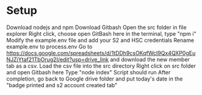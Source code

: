 # Setup
Download nodejs and npm
Download Gitbash
Open the src folder in file explorer
Right click, choose open GitBash here
in the terminal, type "npm i"
Modify the example.env file and add your S2 and HSC credentials
Rename example.env to process.env
Go to https://docs.google.com/spreadsheets/d/1tDDh9csOKqfWcI9Qx4QXP0gEuNJZiYtaf21TbOrug2I/edit?usp=drive_link and download the new member tab as a csv.
Load the csv file into the src directory
Right click on src folder and open Gitbash here
Type "node index"
Script should run
After completion, go back to Google drive folder and put today's date in the "badge printed and s2 account created tab"